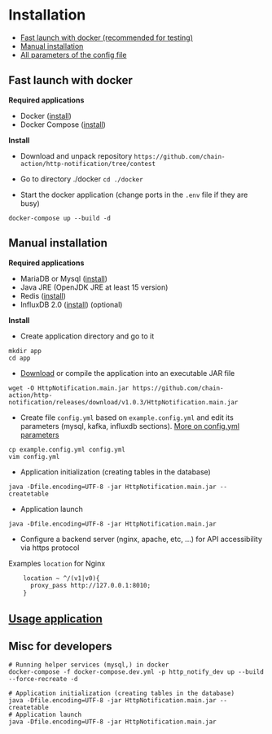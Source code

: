 # Installation

- [Fast launch with docker (recommended for testing)](#fast-launch-with-docker)
- [Manual installation](#manual-installation)
- [All parameters of the config file](ConfigYML.md)

## Fast launch with docker

__Required applications__

- Docker ([install](https://docs.docker.com/engine/install/))
- Docker Compose ([install](https://docs.docker.com/compose/install/))

__Install__

- Download and unpack repository `https://github.com/chain-action/http-notification/tree/contest`

- Go to directory ./docker `cd ./docker`
- Start the docker application (change ports in the `.env` file if they are busy)
```shell
docker-compose up --build -d
```

## Manual installation
__Required applications__

- MariaDB or Mysql ([install](https://mariadb.org/download/))
- Java JRE (OpenJDK JRE at least 15 version)
- Redis ([install](https://redis.io/download))
- InfluxDB 2.0 ([install](https://portal.influxdata.com/downloads/)) (optional)

__Install__

- Create application directory and go to it
```shell
mkdir app
cd app
```

- [Download](https://github.com/chain-action/http-notification/releases/download/v1.0.3/HttpNotification.main.jar) or compile the application into an executable JAR file
```shell
wget -O HttpNotification.main.jar https://github.com/chain-action/http-notification/releases/download/v1.0.3/HttpNotification.main.jar
```

- Create file `config.yml` based on `example.config.yml` and edit its parameters (mysql, kafka, influxdb sections). [More on config.yml parameters](ConfigYML.md)
```shell
cp example.config.yml config.yml
vim config.yml
```
- Application initialization (creating tables in the database)
```shell
java -Dfile.encoding=UTF-8 -jar HttpNotification.main.jar --createtable
```
- Application launch
```shell
java -Dfile.encoding=UTF-8 -jar HttpNotification.main.jar
```

- Configure a backend server (nginx, apache, etc, ...) for API accessibility via https protocol

Examples `location` for Nginx
```txt
    location ~ ^/(v1|v0){
      proxy_pass http://127.0.0.1:8010;
    }
```

## [Usage application](USAGE.md)

## Misc for developers

```shell
# Running helper services (mysql,) in docker 
docker-compose -f docker-compose.dev.yml -p http_notify_dev up --build --force-recreate -d

# Application initialization (creating tables in the database) 
java -Dfile.encoding=UTF-8 -jar HttpNotification.main.jar --createtable
# Application launch 
java -Dfile.encoding=UTF-8 -jar HttpNotification.main.jar
```


